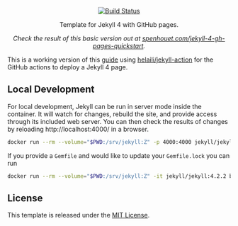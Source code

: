 <p align="center">
  <a href="https://github.com/Spenhouet/jekyll-4-gh-pages-quickstart/actions?query=workflow%3A%22Build+and+deploy+Jekyll+site+to+GitHub+Pages%22++"><img src="https://github.com/Spenhouet/jekyll-4-gh-pages-quickstart/actions/workflows/github-pages.yml/badge.svg?branch=main" alt="Build Status"></a>
</p>

<p align="center">Template for Jekyll 4 with GitHub pages.</p>

<p align="center"><em>Check the result of this basic version out at <a href="https://spenhouet.com/jekyll-4-gh-pages-quickstart/">spenhouet.com/jekyll-4-gh-pages-quickstart</a>.</em></p>

This is a working version of this [guide](https://jekyllrb.com/docs/continuous-integration/github-actions/) using [helaili/jekyll-action](https://github.com/marketplace/actions/jekyll-actions) for the GitHub actions to deploy a Jekyll 4 page.

## Local Development

For local development, Jekyll can be run in server mode inside the container. It will watch for changes, rebuild the site, and provide access through its included web server. You can then check the results of changes by reloading http://localhost:4000/ in a browser.

```bash
docker run --rm --volume="$PWD:/srv/jekyll:Z" -p 4000:4000 jekyll/jekyll:4.2.2 jekyll serve
```

If you provide a ``Gemfile`` and would like to update your ``Gemfile.lock`` you can run

```bash
docker run --rm --volume="$PWD:/srv/jekyll:Z" -it jekyll/jekyll:4.2.2 bundle update
```

## License

This template is released under the [MIT License](LICENSE).